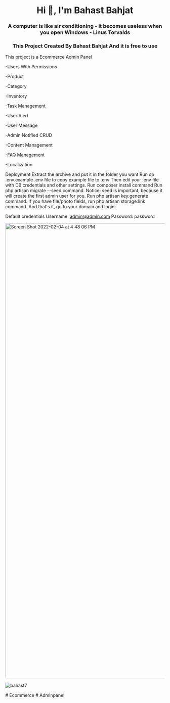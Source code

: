 <h1 align="center">Hi 👋, I'm Bahast Bahjat</h1>
<h3 align="center">A computer is like air conditioning - it becomes useless when you open Windows - Linus Torvalds</h3>

<h3 align="center">This Project Created By Bahast Bahjat And it is free to use</h3>

<p align="left"> This project is a Ecommerce Admin Panel </p>
<p align="left"> -Users With Permissions </p>
<p align="left"> -Product </p>
<p align="left"> -Category </p>
<p align="left"> -Inventory </p>
<p align="left"> -Task Management </p>
<p align="left"> -User Alert </p>
<p align="left"> -User Message </p>
<p align="left"> -Admin Notified CRUD </p>
<p align="left"> -Content Management </p>
<p align="left"> -FAQ Management </p>
<p align="left"> -Localization </p>
<p align="left">Deployment
Extract the archive and put it in the folder you want
Run cp .env.example .env file to copy example file to .env
Then edit your .env file with DB credentials and other settings.
Run composer install command
Run php artisan migrate --seed command.
Notice: seed is important, because it will create the first admin user for you.
Run php artisan key:generate command.
If you have file/photo fields, run php artisan storage:link command.
And that's it, go to your domain and login:

Default credentials
Username: admin@admin.com
Password: password </p>

<img width="1440" alt="Screen Shot 2022-02-04 at 4 48 06 PM" src="https://user-images.githubusercontent.com/56611529/152542086-1409fce0-5a7f-40f0-a56e-f53b3cc5a118.png">



<p align="left"> <img src="https://komarev.com/ghpvc/?username=bahast7&label=Profile%20views&color=0e75b6&style=flat" alt="bahast7" /> </p>
# Ecommerce
# Adminpanel
